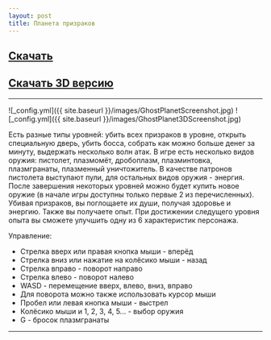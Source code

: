 ```yaml
---
layout: post
title: Планета призраков
---
```



## [Скачать](https://drive.google.com/open?id=0B0wvbicW8OQIR2ZadzhLd3NNSUE)

## [Скачать 3D версию](https://drive.google.com/open?id=0B0wvbicW8OQIWWpUbnlQaTN0NlE)

___

![_config.yml]({{ site.baseurl }}/images/GhostPlanetScreenshot.jpg)
![_config.yml]({{ site.baseurl }}/images/GhostPlanet3DScreenshot.jpg)

Есть разные типы уровней: убить всех призраков в уровне, открыть специальную дверь,
убить босса, собрать как можно больше денег за минуту, выдержать несколько волн атак.
В игре есть несколько видов оружия: пистолет, плазмомёт, дробоплазм, плазминтовка, плазмгранаты, плазменный уничтожитель.
В качестве патронов пистолета выступают пули, для остальных видов оружия - энергия.
После завершения некоторых уровней можно будет купить новое оружие (в начале игры доступны только первые 2 из перечисленных).
Убивая призраков, вы поглощаете их души, получая здоровье и энергию.
Также вы получаете опыт. При достижении следущего уровня опыта вы сможете улучшить одну из 6 характеристик персонажа.

Управление:

- Стрелка вверх или правая кнопка мыши - вперёд
- Стрелка вниз или нажатие на колёсико мыши - назад
- Стрелка вправо - поворот направо
- Стрелка влево - поворот налево
- WASD - перемещение вверх, влево, вниз, вправо
- Для поворота можно также использовать курсор мыши
- Пробел или левая кнопка мыши - выстрел
- Колёсико мыши и 1, 2, 3, 4, 5... - выбор оружия
- G - бросок плазмгранаты

___


